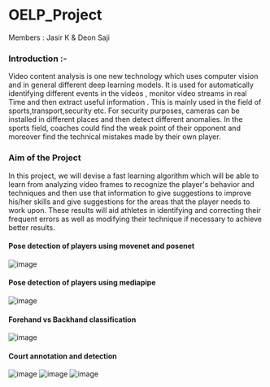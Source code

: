 # OELP_Project

Members : Jasir K & Deon Saji

### Introduction :-
Video content analysis is one new technology which uses computer vision
and in general different deep learning models. It is used for automatically
identifying different events in the videos , monitor video streams in real
Time and then extract useful information . This is mainly used in the field of sports,transport,security etc. For security purposes, cameras can be installed in different places and then detect different anomalies. In the sports field, coaches could find the weak point of their opponent and moreover find the technical mistakes made by their own player. 

### Aim of the Project
In this project, we will devise a fast learning algorithm which will be able to learn from analyzing video frames to recognize the player's behavior and techniques and then use that information to give suggestions to improve his/her skills and give suggestions for the areas that the player needs to work upon. These results will aid athletes in identifying and correcting their frequent errors as well as modifying their technique if necessary to achieve better results. 

#### Pose detection of players using movenet and posenet
![image](https://user-images.githubusercontent.com/62549297/182035646-9606964d-7a6e-43f4-9001-96400a0d56a7.png)

#### Pose detection of players using mediapipe
![image](https://user-images.githubusercontent.com/62549297/182035657-3e1770bb-d1b0-4930-a265-3c36dc085249.png)

#### Forehand vs Backhand classification
![image](https://user-images.githubusercontent.com/62549297/182035682-e8cdf560-6c0a-4549-ad7b-9ed13b7cd581.png)

#### Court annotation and detection
![image](https://user-images.githubusercontent.com/62549297/182035712-425b80ba-a712-44b4-bb4e-c19a757613c4.png)
![image](https://user-images.githubusercontent.com/62549297/182035718-66a13a18-34aa-4df1-baa9-5bac43d7198d.png)
![image](https://user-images.githubusercontent.com/62549297/182035806-cfdf0d2e-8f51-4635-83fd-797be7a81296.png)
